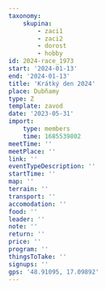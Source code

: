 ```yaml
---
taxonomy:
    skupina:
        - zaci1
        - zaci2
        - dorost
        - hobby
id: 2024-race_1973
start: '2024-01-13'
end: '2024-01-13'
title: 'Krátký den 2024'
place: Dubňamy
type: Z
template: zavod
date: '2023-05-31'
import:
    type: members
    time: 1685539802
meetTime: ''
meetPlace: ''
link: ''
eventTypeDescription: ''
startTime: ''
map: ''
terrain: ''
transport: ''
accomodation: ''
food: ''
leader: ''
note: ''
return: ''
price: ''
program: ''
thingsToTake: ''
signups: ''
gps: '48.91095, 17.09892'
---
```


